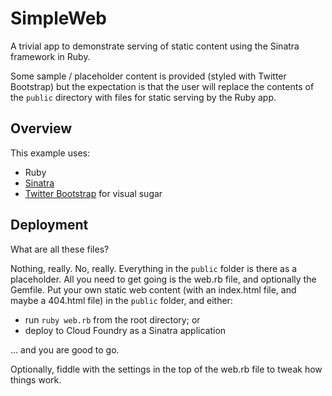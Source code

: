 # SimpleWeb

A trivial app to demonstrate serving of static content using the Sinatra framework in Ruby.

Some sample / placeholder content is provided (styled with Twitter Bootstrap) but the expectation is that the user will replace the contents of the ``public`` directory with files for static serving by the Ruby app.

## Overview

This example uses:

- Ruby
- [Sinatra](http://www.sinatrarb.com/)
- [Twitter Bootstrap](http://twitter.github.com) for visual sugar

## Deployment

What are all these files?

Nothing, really. No, really. Everything in the ``public`` folder is there as a placeholder. All you need to get going is the web.rb file, and optionally the Gemfile. Put your own static web content (with an index.html file, and maybe a 404.html file) in the ``public`` folder, and either:

 * run ``ruby web.rb`` from the root directory; or
 * deploy to Cloud Foundry as a Sinatra application
 
 … and you are good to go.
 
Optionally, fiddle with the settings in the top of the web.rb file to tweak how things work.